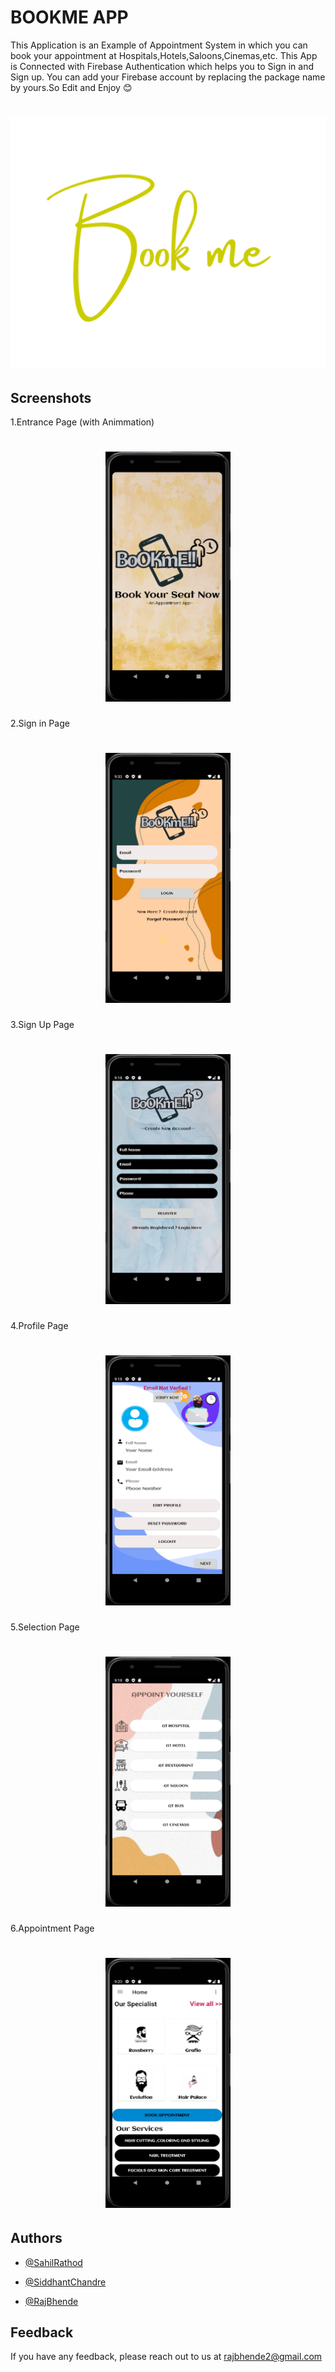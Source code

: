 
# BOOKME APP

This Application is an Example of Appointment System in which you can book your appointment at Hospitals,Hotels,Saloons,Cinemas,etc.
This App is Connected with Firebase Authentication which helps you to Sign in and Sign up.
You can add your Firebase account by replacing the package name by yours.So Edit and Enjoy 😊 

<h1 align="center"> <img  src = "https://raw.githubusercontent.com/Sahil-Rathod/BOOKME-App/main/BOOKME%20App/app/src/main/res/drawable/logo.jpg"  height ="400px" width="600px"></h1>
    

## Screenshots

1.Entrance Page (with Animmation)

<h1 align="center"> <img  src = "https://raw.githubusercontent.com/Sahil-Rathod/BOOKME-App/main/BOOKME%20App/app/src/main/res/drawable/Entrance.png" height ="400px" width="200px" > </h1>


2.Sign in Page

<h1 align="center"> <img  src = "https://raw.githubusercontent.com/Sahil-Rathod/BOOKME-App/main/BOOKME%20App/app/src/main/res/drawable/signin.png" height ="400px" width="200px"> </h1>

3.Sign Up Page 

<h1 align="center"> <img  src = "https://raw.githubusercontent.com/Sahil-Rathod/BOOKME-App/main/BOOKME%20App/app/src/main/res/drawable/signup.png" height ="400px" width="200px"> </h1>

4.Profile Page

<h1 align="center"> <img  src = "https://raw.githubusercontent.com/Sahil-Rathod/BOOKME-App/main/BOOKME%20App/app/src/main/res/drawable/profile.png" height ="400px" width="200px"> </h1>

5.Selection Page

<h1 align="center"> <img  src = "https://raw.githubusercontent.com/Sahil-Rathod/BOOKME-App/main/BOOKME%20App/app/src/main/res/drawable/choose.png" height ="400px" width="200px"> </h1>

6.Appointment Page

<h1 align="center"> <img  src = "https://raw.githubusercontent.com/Sahil-Rathod/BOOKME-App/main/BOOKME%20App/app/src/main/res/drawable/booking%20page.png" height ="400px" width="200px"> </h1>


## Authors

- [@SahilRathod](https://github.com/Sahil-Rathod)

- [@SiddhantChandre](https://github.com/SIDDHANT045)

- [@RajBhende](https://github.com/RajBhende)


  
## Feedback

If you have any feedback, please reach out to us at rajbhende2@gmail.com

  
